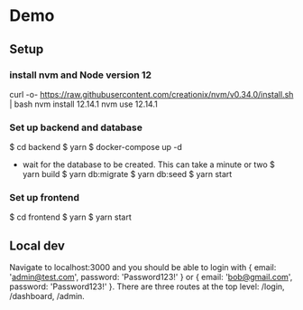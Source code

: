 # Demo

## Setup

### install nvm and Node version 12

curl -o- https://raw.githubusercontent.com/creationix/nvm/v0.34.0/install.sh | bash
nvm install 12.14.1
nvm use 12.14.1

### Set up backend and database

$ cd backend
$ yarn
\$ docker-compose up -d

- wait for the database to be created. This can take a minute or two
  $ yarn build
$ yarn db:migrate
  $ yarn db:seed
$ yarn start

### Set up frontend

$ cd frontend
$ yarn
\$ yarn start

## Local dev

Navigate to localhost:3000 and you should be able to login with { email: 'admin@test.com', password: 'Password123!' } or { email: 'bob@gmail.com', password: 'Password123!' }. There are three routes at the top level: /login, /dashboard, /admin.
